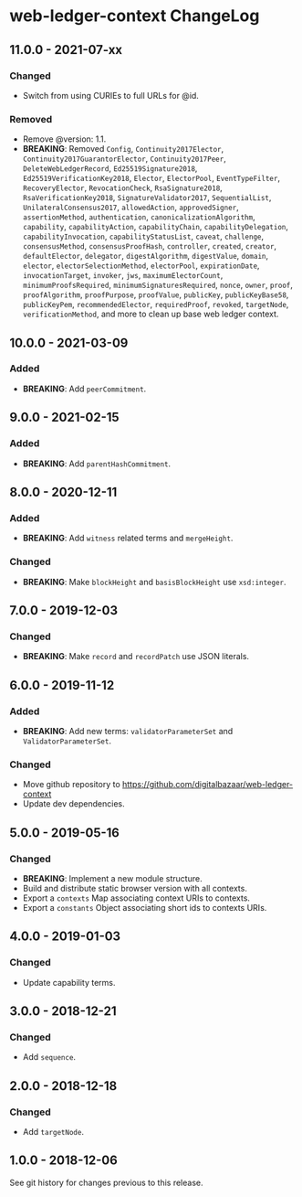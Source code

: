 # web-ledger-context ChangeLog

## 11.0.0 - 2021-07-xx

### Changed
- Switch from using CURIEs to full URLs for @id.

### Removed
- Remove @version: 1.1.
- **BREAKING**: Removed `Config`, `Continuity2017Elector`,
  `Continuity2017GuarantorElector`, `Continuity2017Peer`,
  `DeleteWebLedgerRecord`, `Ed25519Signature2018`, `Ed25519VerificationKey2018`,
  `Elector`, `ElectorPool`, `EventTypeFilter`, `RecoveryElector`,
  `RevocationCheck`, `RsaSignature2018`, `RsaVerificationKey2018`,
  `SignatureValidator2017`, `SequentialList`, `UnilateralConsensus2017`,
  `allowedAction`, `approvedSigner`, `assertionMethod`, `authentication`,
  `canonicalizationAlgorithm`, `capability`, `capabilityAction`,
  `capabilityChain`, `capabilityDelegation`, `capabilityInvocation`,
  `capabilityStatusList`, `caveat`, `challenge`, `consensusMethod`,
  `consensusProofHash`, `controller`, `created`, `creator`, `defaultElector`,
  `delegator`, `digestAlgorithm`, `digestValue`, `domain`, `elector`,
  `electorSelectionMethod`, `electorPool`, `expirationDate`, `invocationTarget`,
  `invoker`, `jws`, `maximumElectorCount`, `minimumProofsRequired`,
  `minimumSignaturesRequired`, `nonce`, `owner`, `proof`, `proofAlgorithm`,
  `proofPurpose`, `proofValue`, `publicKey`, `publicKeyBase58`, `publicKeyPem`,
  `recommendedElector`, `requiredProof`, `revoked`, `targetNode`,
  `verificationMethod`, and more to clean up base web ledger context.

## 10.0.0 - 2021-03-09

### Added
- **BREAKING**: Add `peerCommitment`.

## 9.0.0 - 2021-02-15

### Added
- **BREAKING**: Add `parentHashCommitment`.

## 8.0.0 - 2020-12-11

### Added
- **BREAKING**: Add `witness` related terms and `mergeHeight`.

### Changed
- **BREAKING**: Make `blockHeight` and `basisBlockHeight` use
  `xsd:integer`.

## 7.0.0 - 2019-12-03

### Changed
- **BREAKING**: Make `record` and `recordPatch` use JSON literals.

## 6.0.0 - 2019-11-12

### Added
- **BREAKING**: Add new terms: `validatorParameterSet` and
  `ValidatorParameterSet`.

### Changed
- Move github repository to https://github.com/digitalbazaar/web-ledger-context
- Update dev dependencies.

## 5.0.0 - 2019-05-16

### Changed
- **BREAKING**: Implement a new module structure.
- Build and distribute static browser version with all contexts.
- Export a `contexts` Map associating context URIs to contexts.
- Export a `constants` Object associating short ids to contexts URIs.

## 4.0.0 - 2019-01-03

### Changed
- Update capability terms.

## 3.0.0 - 2018-12-21

### Changed
- Add `sequence`.

## 2.0.0 - 2018-12-18

### Changed
- Add `targetNode`.

## 1.0.0 - 2018-12-06

See git history for changes previous to this release.
